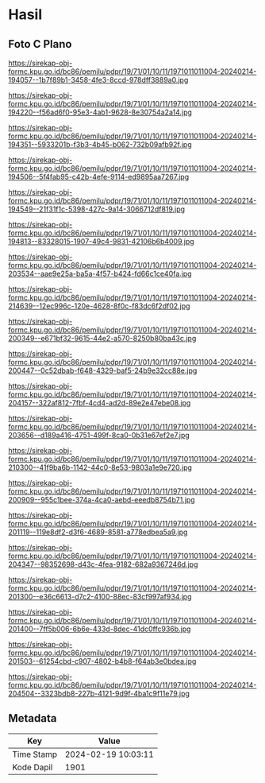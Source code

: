 # Hasil

## Foto C Plano

https://sirekap-obj-formc.kpu.go.id/bc86/pemilu/pdpr/19/71/01/10/11/1971011011004-20240214-194057--1b7f89b1-3458-4fe3-8ccd-978dff3889a0.jpg

https://sirekap-obj-formc.kpu.go.id/bc86/pemilu/pdpr/19/71/01/10/11/1971011011004-20240214-194220--f56ad6f0-95e3-4ab1-9628-8e30754a2a14.jpg

https://sirekap-obj-formc.kpu.go.id/bc86/pemilu/pdpr/19/71/01/10/11/1971011011004-20240214-194351--5933201b-f3b3-4b45-b062-732b09afb92f.jpg

https://sirekap-obj-formc.kpu.go.id/bc86/pemilu/pdpr/19/71/01/10/11/1971011011004-20240214-194506--5f4fab95-c42b-4efe-9114-ed9895aa7267.jpg

https://sirekap-obj-formc.kpu.go.id/bc86/pemilu/pdpr/19/71/01/10/11/1971011011004-20240214-194549--21f31f1c-5398-427c-9a14-3066712df819.jpg

https://sirekap-obj-formc.kpu.go.id/bc86/pemilu/pdpr/19/71/01/10/11/1971011011004-20240214-194813--83328015-1907-49c4-9831-42106b6b4009.jpg

https://sirekap-obj-formc.kpu.go.id/bc86/pemilu/pdpr/19/71/01/10/11/1971011011004-20240214-203534--aae9e25a-ba5a-4f57-b424-fd66c1ce40fa.jpg

https://sirekap-obj-formc.kpu.go.id/bc86/pemilu/pdpr/19/71/01/10/11/1971011011004-20240214-214639--12ec996c-120e-4628-8f0c-f83dc6f2df02.jpg

https://sirekap-obj-formc.kpu.go.id/bc86/pemilu/pdpr/19/71/01/10/11/1971011011004-20240214-200349--e671bf32-9615-44e2-a570-8250b80ba43c.jpg

https://sirekap-obj-formc.kpu.go.id/bc86/pemilu/pdpr/19/71/01/10/11/1971011011004-20240214-200447--0c52dbab-f648-4329-baf5-24b9e32cc88e.jpg

https://sirekap-obj-formc.kpu.go.id/bc86/pemilu/pdpr/19/71/01/10/11/1971011011004-20240214-204157--322af812-7fbf-4cd4-ad2d-89e2e47ebe08.jpg

https://sirekap-obj-formc.kpu.go.id/bc86/pemilu/pdpr/19/71/01/10/11/1971011011004-20240214-203656--d189a416-4751-499f-8ca0-0b31e67ef2e7.jpg

https://sirekap-obj-formc.kpu.go.id/bc86/pemilu/pdpr/19/71/01/10/11/1971011011004-20240214-210300--41f9ba6b-1142-44c0-8e53-9803a1e9e720.jpg

https://sirekap-obj-formc.kpu.go.id/bc86/pemilu/pdpr/19/71/01/10/11/1971011011004-20240214-200909--955c1bee-374a-4ca0-aebd-eeedb8754b71.jpg

https://sirekap-obj-formc.kpu.go.id/bc86/pemilu/pdpr/19/71/01/10/11/1971011011004-20240214-201119--119e8df2-d3f6-4689-8581-a778edbea5a9.jpg

https://sirekap-obj-formc.kpu.go.id/bc86/pemilu/pdpr/19/71/01/10/11/1971011011004-20240214-204347--98352698-d43c-4fea-9182-682a9367246d.jpg

https://sirekap-obj-formc.kpu.go.id/bc86/pemilu/pdpr/19/71/01/10/11/1971011011004-20240214-201300--e36c6613-d7c2-4100-88ec-83cf997af934.jpg

https://sirekap-obj-formc.kpu.go.id/bc86/pemilu/pdpr/19/71/01/10/11/1971011011004-20240214-201400--7ff5b006-6b6e-433d-8dec-41dc0ffc936b.jpg

https://sirekap-obj-formc.kpu.go.id/bc86/pemilu/pdpr/19/71/01/10/11/1971011011004-20240214-201503--61254cbd-c907-4802-b4b8-f64ab3e0bdea.jpg

https://sirekap-obj-formc.kpu.go.id/bc86/pemilu/pdpr/19/71/01/10/11/1971011011004-20240214-204504--3323bdb8-227b-4121-9d9f-4ba1c9f11e79.jpg


## Metadata

| Key        | Value               |
| ---------- | ------------------- |
| Time Stamp | 2024-02-19 10:03:11 |
| Kode Dapil | 1901                |



